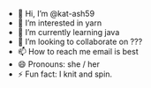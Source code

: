 - 👋 Hi, I’m @kat-ash59
- 👀 I’m interested in yarn
- 🌱 I’m currently learning java
- 💞️ I’m looking to collaborate on ???
- 📫 How to reach me email is best
- 😄 Pronouns: she / her
- ⚡ Fun fact: I knit and spin.

<!---
kat-ash59/kat-ash59 is a ✨ special ✨ repository because its `README.md` (this file) appears on your GitHub profile.
You can click the Preview link to take a look at your changes.
--->
